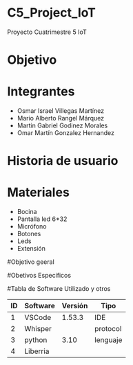 # C5_Project_IoT
Proyecto Cuatrimestre 5 IoT

# Objetivo


# Integrantes
- Osmar Israel Villegas Martínez
- Mario Alberto Rangel Márquez
- Martin Gabriel Godinez Morales
- Omar Martín Gonzalez Hernandez

# Historia de usuario



# Materiales
- Bocina
-	Pantalla led 6*32
-	Micrófono
-	Botones
-	Leds	
-	Extensión

#Objetivo geeral

#Obetivos Especificos

#Tabla de Software Utilizado y otros

| ID | Software | Versión |  Tipo  |
| ---|----------|---------|--------| 
| 1  | VSCode   | 1.53.3  |  IDE   |
| 2  | Whisper  |         |protocol|
| 3  | python   | 3.10    |lenguaje|
| 4  |Liberria 

